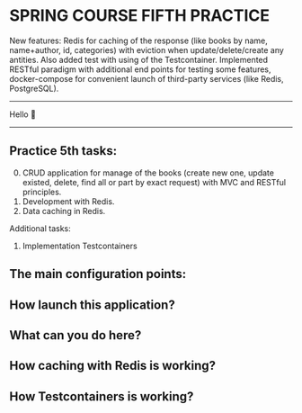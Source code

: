 # SPRING COURSE FIFTH PRACTICE

New features: Redis for caching of the response (like books by name, name+author, id, categories) 
with eviction when update/delete/create any antities. Also added test with using of the Testcontainer. 
Implemented RESTful paradigm with additional end points for testing some features, 
docker-compose for convenient launch of third-party services (like Redis, PostgreSQL).

___

Hello :wave:

___

## Practice 5th tasks:
0. CRUD application for manage of the books (create new one, update existed, delete, find all or part by exact request) with MVC and RESTful principles.
1. Development with Redis.
2. Data caching in Redis.

Additional tasks:
1. Implementation Testcontainers

## The main configuration points:

## How launch this application?

## What can you do here?

## How caching with Redis is working?

## How Testcontainers is working?
